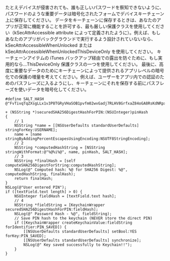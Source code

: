 
たとえデバイスが侵害されても、誰も正しいパスワードを察知できないように、パスワードのような重要データは暗号化されたフォームでデバイスキーチェーン上に保存してください。
データをキーチェーンに保存するときは、あなたのアプリが正常に機能することを許可する、最も厳しい保護クラスを使用してください（kSecAttrAccessible attribute によって定義されたように）。例えば、もしあなたのアプリがバックグラウンドで実行するよう設計されていないなら、 kSecAttrAccessibleWhenUnlocked または kSecAttrAccessibleWhenUnlockedThisDeviceOnly を使用してください。
キーチェーンアイテムの iTunes バックアップ経由での露出を防ぐために、もし実用的なら...ThisDeviceOnly 保護クラスの一つを使用してください。
最後に、高度に重要なデータのためにキーチェーンによって提供されるアプリレベルの暗号化での保護の増量を考えてください。例えば、ユーザーをアプリ内での認証のためのパスフレーズに入るようにし、キーチェーンにそれを保存する前にパスフレーズを使いデータを暗号化してください。

    #define SALT_HASH @"FvTivqTqZXsgLLx1v3P8TGRyVHaSOB1pvfm02wvGadj7RLHV8GrfxaZ84oGA8RsKdNRpxdAojXYg9iAj"

    + (NSString *)securedSHA256DigestHashForPIN:(NSUInteger)pinHash
    {
        // 1
        NSString *name = [[NSUserDefaults standardUserDefaults] stringForKey:USERNAME];
        name = [name stringByAddingPercentEscapesUsingEncoding:NSUTF8StringEncoding];
        // 2
        NSString *computedHashString = [NSString stringWithFormat:@"%@%i%@", name, pinHash, SALT_HASH];
        // 3
        NSString *finalHash = [self computeSHA256DigestForString:computedHashString];
        NSLog(@" Computed hash: %@ for SHA256 Digest: %@", computedHashString, finalHash);
        return finalHash;
    }
    NSLog(@"User entered PIN");
    if ([textField.text length] > 0) {
        NSUInteger fieldHash = [textField.text hash];
        // 4
        NSString *fieldString = [KeychainWrapper securedSHA256DigestHashForPIN:fieldHash];
        NSLog(@" Password Hash - %@", fieldString);
        // Save PIN hash to the keychain (NEVER store the direct PIN)
        if ([KeychainWrapper createKeychainValue:fieldString forIdentifier:PIN_SAVED]) {
            [[NSUserDefaults standardUserDefaults] setBool:YES forKey:PIN_SAVED];
            [[NSUserDefaults standardUserDefaults] synchronize];
            NSLog(@" Key saved successfully to Keychain!!");
        }
    }


